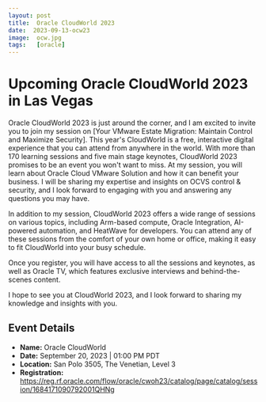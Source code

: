 ```yaml
---
layout: post
title:  Oracle CloudWorld 2023
date:  2023-09-13-ocw23
image:  ocw.jpg
tags:   [oracle]
---
```


# Upcoming Oracle CloudWorld 2023 in Las Vegas

Oracle CloudWorld 2023 is just around the corner, and I am excited to invite you to join my session on [Your VMware Estate Migration: Maintain Control and Maximize Security]. This year's CloudWorld is a free, interactive digital experience that you can attend from anywhere in the world. With more than 170 learning sessions and five main stage keynotes, CloudWorld 2023 promises to be an event you won't want to miss.
At my session, you will learn about Oracle Cloud VMware Solution and how it can benefit your business. I will be sharing my expertise and insights on OCVS control & security, and I look forward to engaging with you and answering any questions you may have.

In addition to my session, CloudWorld 2023 offers a wide range of sessions on various topics, including Arm-based compute, Oracle Integration, AI-powered automation, and HeatWave for developers. You can attend any of these sessions from the comfort of your own home or office, making it easy to fit CloudWorld into your busy schedule.

Once you register, you will have access to all the sessions and keynotes, as well as Oracle TV, which features exclusive interviews and behind-the-scenes content.

I hope to see you at CloudWorld 2023, and I look forward to sharing my knowledge and insights with you.

## Event Details

- **Name:** Oracle CloudWorld
- **Date:** September 20, 2023 | 01:00 PM PDT
- **Location:** San Polo 3505, The Venetian, Level 3
- **Registration:** https://reg.rf.oracle.com/flow/oracle/cwoh23/catalog/page/catalog/session/1684171090792001QHNg
